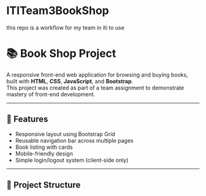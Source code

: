 # ITITeam3BookShop
this repo is a workflow for my team in iti to use
# 📚 Book Shop Project

A responsive front-end web application for browsing and buying books, built with **HTML**, **CSS**, **JavaScript**, and **Bootstrap**.  
This project was created as part of a team assignment to demonstrate mastery of front-end development.

---

## 🚀 Features
- Responsive layout using Bootstrap Grid
- Reusable navigation bar across multiple pages
- Book listing with cards
- Mobile-friendly design
- Simple login/logout system (client-side only)

---

## 📂 Project Structure
